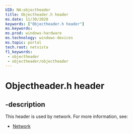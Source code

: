 ```yaml
---
UID: NA:objectheader
title: Objectheader.h header
ms.date: 11/30/2020
keywords: ["Objectheader.h header"]
ms.keywords: 
ms.prod: windows-hardware
ms.technology: windows-devices
ms.topic: portal
tech.root: netvista
f1_keywords:
 - objectheader
 - objectheader/objectheader
---
```


# Objectheader.h header


## -description

This header is used by network. For more information, see:

- [Network](../_netvista/index.md)

